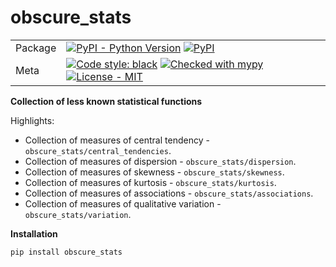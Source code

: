 # obscure_stats

| | |
| --- | --- |
| Package | [![PyPI - Python Version](https://img.shields.io/pypi/pyversions/obscure_stats?logo=Python)](https://pypi.org/project/obscure_stats/) [![PyPI](https://img.shields.io/pypi/v/obscure_stats?logo=PyPI)](https://pypi.org/project/obscure_stats) |
| Meta | [![Code style: black](https://img.shields.io/badge/code%20style-black-000000.svg)](https://github.com/psf/black) [![Checked with mypy](https://www.mypy-lang.org/static/mypy_badge.svg)](https://mypy-lang.org/) [![License - MIT](https://img.shields.io/badge/license-MIT-9400d3.svg)](https://spdx.org/licenses/)

**Collection of less known statistical functions**

Highlights:

- Collection of measures of central tendency - `obscure_stats/central_tendencies`.
- Collection of measures of dispersion - `obscure_stats/dispersion`.
- Collection of measures of skewness - `obscure_stats/skewness`.
- Collection of measures of kurtosis - `obscure_stats/kurtosis`.
- Collection of measures of associations - `obscure_stats/associations`.
- Collection of measures of qualitative variation - `obscure_stats/variation`.

**Installation**

`pip install obscure_stats`